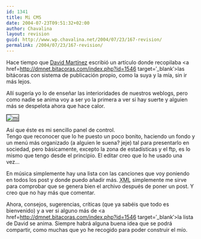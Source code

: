 ```yaml
---
id: 1341
title: Mi CMS
date: 2004-07-23T09:51:32+02:00
author: Chavalina
layout: revision
guid: http://www.wp.chavalina.net/2004/07/23/167-revision/
permalink: /2004/07/23/167-revision/
---
```

Hace tiempo que <a href=http://dmnet.bitacoras.com/ target=&prime;_blank&prime;>David Martínez</a> escribió un artículo donde recopilaba <a href=http://dmnet.bitacoras.com/index.php?id=1546 target=&prime;_blank&prime;>las bitácoras con sistema de publicación propio</a>, como la suya y la mía, sin ir más lejos.

Allí sugería yo lo de enseñar las interioridades de nuestros weblogs, pero como nadie se anima voy a ser yo la primera a ver si hay suerte y alguien más se despelota ahora que hace calor.

<a href=http://www.chavalina.net/imagenes/fotos/cms.gif target=&prime;_blank&prime;><img src="http://www.chavalina.net/imagenes/fotos/thumbs/cms.gif" border="1" alt=mi cms align="center"></a>

Así que éste es mi sencillo panel de control.  
Tengo que reconocer que lo he puesto un poco bonito, haciendo un fondo y un menú más organizado (a alguien le suena? jeje) tal para presentarlo en sociedad, pero básicamente, excepto la zona de estadísticas y el ftp, es lo mismo que tengo desde el principio. El editar creo que lo he usado una vez… 

En música simplemente hay una lista con las canciones que voy poniendo en todos los post y donde puedo añadir más. <acronym title="eXtensible Markup Language">XML</acronym> simplemente me sirve para comprobar que se genera bien el archivo después de poner un post. Y creo que no hay más que comentar.

Ahora, consejos, sugerencias, críticas (que ya sabéis que todo es bienvenido) y a ver si alguno más de <a href=http://dmnet.bitacoras.com/index.php?id=1546 target=&prime;_blank&prime;>la lista de David</a> se anima. Siempre habrá alguna buena idea que se podrá compartir, como muchas que yo he recogido para poder construir el mío.